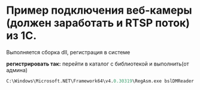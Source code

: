 # **Пример подключения веб-камеры (должен заработать и RTSP поток) из 1С.**
Выполняется сборка dll, регистрация в системе

__регистрировать так:__
перейти в каталог с библиотекой и выполнить(от админа)
```ps
C:\Windows\Microsoft.NET\Framework64\v4.0.30319\RegAsm.exe bslDMReader.dll /codebase
```